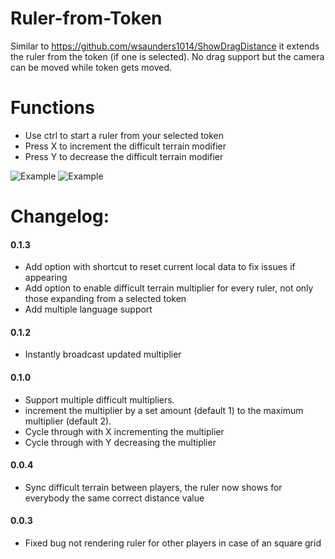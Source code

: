 # Ruler-from-Token

Similar to https://github.com/wsaunders1014/ShowDragDistance it extends the ruler from the token (if one is selected).
No drag support but the camera can be moved while token gets moved.

# Functions
* Use ctrl to start a ruler from your selected token
* Press X to increment the difficult terrain modifier
* Press Y to decrease the difficult terrain modifier

![Example](https://raw.githubusercontent.com/Nordiii/rulerfromtoken/master/Config.PNG)
![Example](https://raw.githubusercontent.com/Nordiii/rulerfromtoken/master/Difficult%20Terrain%20v2.gif)
# Changelog:
#### 0.1.3
* Add option with shortcut to reset current local data to fix issues if appearing
* Add option to enable difficult terrain multiplier for every ruler, not only those expanding from a selected token
* Add multiple language support

#### 0.1.2
* Instantly broadcast updated multiplier

#### 0.1.0

* Support multiple difficult multipliers.
* increment the multiplier by a set amount (default 1) to the maximum multiplier (default 2).
* Cycle through with X incrementing the multiplier 
* Cycle through with Y decreasing the multiplier

#### 0.0.4

* Sync difficult terrain between players, the ruler now shows for everybody the same correct distance value

#### 0.0.3

* Fixed bug not rendering ruler for other players in case of an square grid
